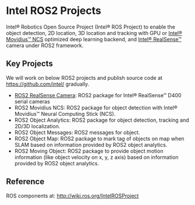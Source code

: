 # Intel ROS2 Projects
Intel® Robotics Open Source Project (Intel® ROS Project) to enable the object detection, 2D location, 3D location and tracking with GPU or [Intel® Movidius™ NCS](https://developer.movidius.com/) optimized deep learning backend, and [Intel® RealSense™](http://www.intel.com/realsense) camera under ROS2 framework.

## Key Projects
We will work on below ROS2 projects and publish source code at https://github.com/intel/ gradually.
*  [ROS2 RealSense Camera](https://github.com/intel/ros2_intel_realsense): ROS2 package for Intel® RealSense™ D400 serial cameras
*  ROS2 Movidius NCS: ROS2 package for object detection with Intel® Movidius™ Neural Computing Stick (NCS).
*  ROS2 Object Analytics: ROS2 package for object detection, tracking and 2D/3D localization.
*  ROS2 Object Messages: ROS2 messages for object.
*  ROS2 Object Map: ROS2 package to mark tag of objects on map when SLAM based on information provided by ROS2 object analytics.
*  ROS2 Moving Object: ROS2 package to provide object motion information (like object velocity on x, y, z axis) based on information provided by ROS2 object analytics.

## Reference
ROS components at: http://wiki.ros.org/IntelROSProject